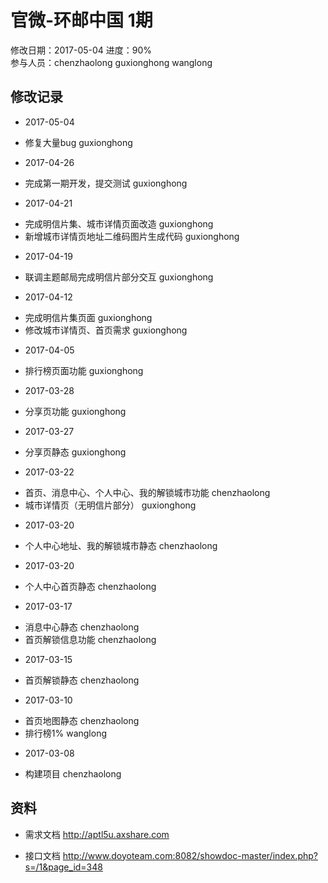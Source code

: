 # 官微-环邮中国 1期
修改日期：2017-05-04
进度：90%  
参与人员：chenzhaolong guxionghong wanglong

## 修改记录
- 2017-05-04
* 修复大量bug guxionghong

- 2017-04-26
* 完成第一期开发，提交测试 guxionghong

- 2017-04-21
* 完成明信片集、城市详情页面改造 guxionghong
* 新增城市详情页地址二维码图片生成代码 guxionghong

- 2017-04-19
* 联调主题邮局完成明信片部分交互 guxionghong

- 2017-04-12
* 完成明信片集页面 guxionghong
* 修改城市详情页、首页需求 guxionghong

- 2017-04-05
* 排行榜页面功能 guxionghong

- 2017-03-28
* 分享页功能 guxionghong

- 2017-03-27
* 分享页静态 guxionghong

- 2017-03-22
* 首页、消息中心、个人中心、我的解锁城市功能 chenzhaolong
* 城市详情页（无明信片部分） guxionghong

- 2017-03-20
* 个人中心地址、我的解锁城市静态 chenzhaolong

- 2017-03-20
* 个人中心首页静态  chenzhaolong

- 2017-03-17
* 消息中心静态 chenzhaolong
* 首页解锁信息功能 chenzhaolong

- 2017-03-15
* 首页解锁静态 chenzhaolong

- 2017-03-10
* 首页地图静态 chenzhaolong
* 排行榜1% wanglong

- 2017-03-08
* 构建项目 chenzhaolong




## 资料
- 需求文档
http://aptl5u.axshare.com


- 接口文档
http://www.doyoteam.com:8082/showdoc-master/index.php?s=/1&page_id=348
